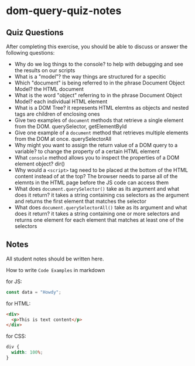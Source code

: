 # dom-query-quiz-notes

## Quiz Questions

After completing this exercise, you should be able to discuss or answer the following questions:

- Why do we log things to the console?
to help with debugging and see the results on our scripts
- What is a "model"?
the way things are structured for a specitic
- Which "document" is being referred to in the phrase Document Object Model?
the HTML document
- What is the word "object" referring to in the phrase Document Object Model?
each individual HTML element
- What is a DOM Tree?
it represents HTML elemtns as objects and nested tags are children of enclosing ones
- Give two examples of `document` methods that retrieve a single element from the DOM.
querySelector, getElementById
- Give one example of a `document` method that retrieves multiple elements from the DOM at once.
querySelectorAll
- Why might you want to assign the return value of a DOM query to a variable?
to change the property of a certain HTML element
- What `console` method allows you to inspect the properties of a DOM element object?
dir()
- Why would a `<script>` tag need to be placed at the bottom of the HTML content instead of at the top?
The browser needs to parse all of the elemnts in the HTML page before the JS code can access them
- What does `document.querySelector()` take as its argument and what does it return?
it takes a string containing css selectors as the argument and returns the first element that matches the selector
- What does `document.querySelectorAll()` take as its argument and what does it return?
it takes a string containing one or more selectors and returns one element for each element that matches at least one of the selectors

## Notes

All student notes should be written here.


How to write `Code Examples` in markdown

for JS:

```javascript
const data = "Howdy";
```

for HTML:

```html
<div>
  <p>This is text content</p>
</div>
```

for CSS:

```css
div {
  width: 100%;
}
```
